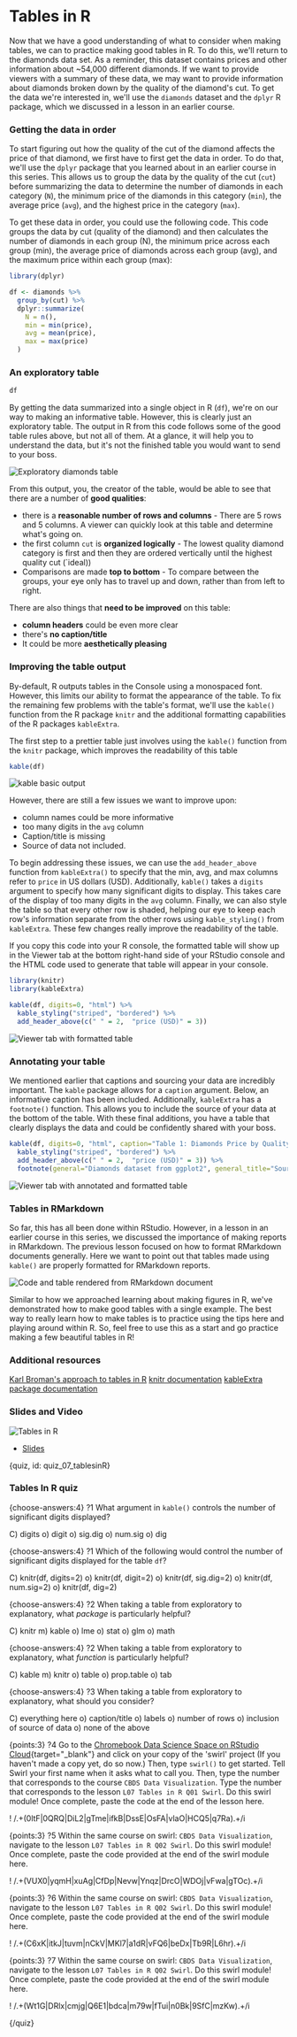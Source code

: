 # Tables in R

Now that we have a good understanding of what to consider when making tables, we can to practice making good tables in R. To do this, we'll return to the diamonds data set. As a reminder, this dataset contains prices and other information about ~54,000 different diamonds. If we want to provide viewers with a summary of these data, we may want to provide information about diamonds broken down by the quality of the diamond's cut. To get the data we're interested in, we'll use the `diamonds` dataset and the `dplyr` R package, which we discussed in a lesson in an earlier course.

### Getting the data in order

To start figuring out how the quality of the cut of the diamond affects the price of that diamond, we first have to first get the data in order. To do that, we'll use the `dplyr` package that you learned about in an earlier course in this series. This allows us to group the data by the quality of the cut (`cut`) before summarizing the data to determine the number of diamonds in each category (`N`), the minimum price of the diamonds in this category (`min`), the average price (`avg`), and the highest price in the category (`max`).

To get these data in order, you could use the following code. This code groups the data by cut (quality of the diamond) and then calculates the number of diamonds in each group (N), the minimum price across each group (min), the average price of diamonds across each group (avg), and the maximum price within each group (max):

```r
library(dplyr)

df <- diamonds %>% 
  group_by(cut) %>%
  dplyr::summarize(
    N = n(), 
    min = min(price), 
    avg = mean(price), 
    max = max(price)
  )
```

### An exploratory table

```r
df
```

By getting the data summarized into a single object in R (`df`), we're on our way to making an informative table. However, this is clearly just an exploratory table. The output in R from this code follows some of the good table rules above, but not all of them.  At a glance, it will help you to understand the data, but it's not the finished table you would want to send to your boss. 

![Exploratory diamonds table](images/07_tablesinR/07_dataviz_tablesinR-3.png)

From this output, you, the creator of the table, would be able to see that there are a number of **good qualities**: 

* there is a **reasonable number of rows and columns** - There are 5 rows and 5 columns. A viewer can quickly look at this table and determine what's going on.
* the first column `cut` is **organized logically** - The lowest quality diamond category is first and then they are ordered vertically until the highest quality cut (`ideal))
* Comparisons are made **top to bottom** - To compare between the groups, your eye only has to travel up and down, rather than from left to right. 

There are also things that **need to be improved** on this table:

* **column headers** could be even more clear
* there's **no caption/title**
* It could be more **aesthetically pleasing**

### Improving the table output

By-default, R outputs tables in the Console using a monospaced font. However, this limits our ability to format the appearance of the table. To fix the remaining few problems with the table's format, we'll use the `kable()` function from the R package `knitr` and the additional formatting capabilities of the R packages `kableExtra`.

The first step to a prettier table just involves using the `kable()` function from the `knitr` package, which improves the readability of this table

```r
kable(df)
```

![kable basic output](images/07_tablesinR/07_dataviz_tablesinR-4.png) 

However, there are still a few issues we want to improve upon:

* column names could be more informative
* too many digits in the `avg` column
* Caption/title is missing
* Source of data not included.

To begin addressing these issues, we can use the `add_header_above` function from `kableExtra()` to specify that the min, avg, and max columns refer to `price` in US dollars (USD). Additionally, `kable()` takes a `digits` argument to specify how many significant digits to display. This takes care of the display of too many digits in the `avg` column. Finally, we can also style the table so that every other row is shaded, helping our eye to keep each row's information separate from the other rows using `kable_styling()` from `kableExtra`.  These few changes really improve the readability of the table. 

If you copy this code into your R console, the formatted table will show up in the Viewer tab at the bottom right-hand side of your RStudio console and the HTML code used to generate that table will appear in your console. 

```r
library(knitr)
library(kableExtra)

kable(df, digits=0, "html") %>%
  kable_styling("striped", "bordered") %>% 
  add_header_above(c(" " = 2,  "price (USD)" = 3)) 
```  

![Viewer tab with formatted table](images/07_tablesinR/07_dataviz_tablesinR-6.png)

### Annotating your table

We mentioned earlier that captions and sourcing your data are incredibly important. The `kable` package allows for a `caption` argument. Below, an informative caption has been included. Additionally, `kableExtra` has a `footnote()` function. This allows you to include the source of your data at the bottom of the table. With these final additions, you have a table that clearly displays the data and could be confidently shared with your boss. 

```r
kable(df, digits=0, "html", caption="Table 1: Diamonds Price by Quality of Cut. Most Diamonds are of the highest quality cut and the most expensive diamonds are of the highest quality") %>%
  kable_styling("striped", "bordered") %>% 
  add_header_above(c(" " = 2,  "price (USD)" = 3)) %>% 
  footnote(general="Diamonds dataset from ggplot2", general_title="Source:",footnote_as_chunk = T)
```  
![Viewer tab with annotated and formatted table](images/07_tablesinR/07_dataviz_tablesinR-8.png)

### Tables in RMarkdown

So far, this has all been done within RStudio. However, in a lesson in an earlier course in this series, we discussed the importance of making reports in RMarkdown. The previous lesson focused on how to format RMarkdown documents generally. Here we want to point out that tables made using `kable()` are properly formatted for RMarkdown reports. 

![Code and table rendered from RMarkdown document](images/07_tablesinR/07_dataviz_tablesinR-9.png)

Similar to how we approached learning about making figures in R, we've demonstrated how to make good tables with a single example. The best way to really learn how to make tables is to practice using the tips here and playing around within R. So, feel free to use this as a start and go practice making a few beautiful tables in R!

### Additional resources
[Karl Broman's approach to tables in R](http://kbroman.org/knitr_knutshell/pages/figs_tables.html)
[knitr documentation](https://cran.r-project.org/web/packages/knitr/knitr.pdf)
[kableExtra package documentation](https://cran.r-project.org/web/packages/kableExtra/vignettes/awesome_table_in_html.html)


### Slides and Video

![Tables in R](https://www.youtube.com/watch?v=NsnI01GUj5s)

* [Slides](https://docs.google.com/presentation/d/1vjyG1vibsmtXrPA1hs2HS3MfjsPMjRDEmBEsVlgkIxg/edit?usp=sharing)


{quiz, id: quiz_07_tablesinR}

### Tables In R quiz

{choose-answers:4}
?1 What argument in `kable()` controls the number of significant digits displayed?

C) digits
o) digit
o) sig.dig
o) num.sig
o) dig

{choose-answers:4}
?1 Which of the following would control the number of significant digits displayed for the table `df`?

C) knitr(df, digits=2)
o) knitr(df, digit=2)
o) knitr(df, sig.dig=2)
o) knitr(df, num.sig=2)
o) knitr(df, dig=2)

{choose-answers:4}
?2 When taking a table from exploratory to explanatory, what *package* is particularly helpful?

C) knitr
m) kable
o) lme
o) stat
o) glm
o) math

{choose-answers:4}
?2 When taking a table from exploratory to explanatory, what *function* is particularly helpful?

C) kable
m) knitr
o) table
o) prop.table
o) tab

{choose-answers:4}
?3 When taking a table from exploratory to explanatory, what should you consider? 

C) everything here
o) caption/title
o) labels
o) number of rows 
o) inclusion of source of data
o) none of the above

{points:3}
?4 Go to the [Chromebook Data Science Space on RStudio Cloud](https://rstudio.cloud/spaces/3919/join?access_code=RUUQ%2BeEgKea0oMF7EJy4UePldyBBMu7d0amv2KFC){target="_blank"} and click on your copy of the 'swirl' project (If you haven't made a copy yet, do so now.) Then, type `swirl()` to get started. Tell Swirl your first name when it asks what to call you. Then, type the number that corresponds to the course `CBDS Data Visualization`. Type the number that corresponds to the lesson `L07 Tables in R Q01 Swirl`. Do this swirl module! Once complete, paste the code at the end of the lesson here.

! /.+(0ltF|0QRQ|DiL2|gTme|ifkB|DssE|OsFA|vlaO|HCQ5|q7Ra).+/i


{points:3}
?5 Within the same course on swirl: `CBDS Data Visualization`, navigate to the lesson `L07 Tables in R Q02 Swirl`. Do this swirl module! Once complete, paste the code provided at the end of the swirl module here.

! /.+(VUX0|yqmH|xuAg|CfDp|Nevw|Ynqz|DrcO|WDOj|vFwa|gTOc).+/i

{points:3}
?6 Within the same course on swirl: `CBDS Data Visualization`, navigate to the lesson `L07 Tables in R Q02 Swirl`. Do this swirl module! Once complete, paste the code provided at the end of the swirl module here.

! /.+(C6xK|itkJ|tuvm|nCkV|MKl7|a1dR|vFQ6|beDx|Tb9R|L6hr).+/i

{points:3}
?7 Within the same course on swirl: `CBDS Data Visualization`, navigate to the lesson `L07 Tables in R Q02 Swirl`. Do this swirl module! Once complete, paste the code provided at the end of the swirl module here.

! /.+(Wt1G|DRlx|cmjg|Q6E1|bdca|m79w|fTui|n0Bk|9SfC|mzKw).+/i

{/quiz}
